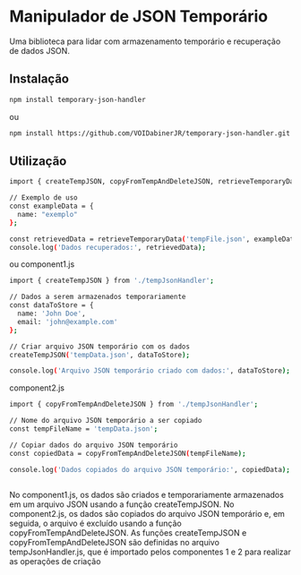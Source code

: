# Manipulador de JSON Temporário

Uma biblioteca para lidar com armazenamento temporário e recuperação de dados JSON.

## Instalação

```bash
npm install temporary-json-handler
````
ou
```bash
npm install https://github.com/VOIDabinerJR/temporary-json-handler.git
```
## Utilização
```bash
import { createTempJSON, copyFromTempAndDeleteJSON, retrieveTemporaryData } from 'temporary-json-handler';

// Exemplo de uso
const exampleData = {
  name: "exemplo"
};

const retrievedData = retrieveTemporaryData('tempFile.json', exampleData);
console.log('Dados recuperados:', retrievedData);
```
ou
component1.js
```bash
import { createTempJSON } from './tempJsonHandler';

// Dados a serem armazenados temporariamente
const dataToStore = {
  name: 'John Doe',
  email: 'john@example.com'
};

// Criar arquivo JSON temporário com os dados
createTempJSON('tempData.json', dataToStore);

console.log('Arquivo JSON temporário criado com dados:', dataToStore);


```
component2.js
```bash
import { copyFromTempAndDeleteJSON } from './tempJsonHandler';

// Nome do arquivo JSON temporário a ser copiado
const tempFileName = 'tempData.json';

// Copiar dados do arquivo JSON temporário
const copiedData = copyFromTempAndDeleteJSON(tempFileName);

console.log('Dados copiados do arquivo JSON temporário:', copiedData);



```
No component1.js, os dados são criados e temporariamente armazenados em um arquivo JSON usando a função createTempJSON.
No component2.js, os dados são copiados do arquivo JSON temporário e, em seguida, o arquivo é excluído usando a função copyFromTempAndDeleteJSON.
As funções createTempJSON e copyFromTempAndDeleteJSON são definidas no arquivo tempJsonHandler.js, que é importado pelos componentes 1 e 2 para realizar as operações de criação 
